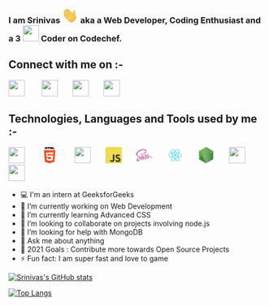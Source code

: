 ### I am Srinivas <img height="32" width="32" src="https://raw.githubusercontent.com/AsishRaju/AsishRaju/master/gifs/hi.gif" /> aka a Web Developer, Coding Enthusiast and a 3 <img height="32" width="32" src="https://encrypted-tbn0.gstatic.com/images?q=tbn:ANd9GcSoDVi12e4dclijkE5bRdfdIb8p-Fsgu_a4Cw&usqp=CAU" /> Coder on Codechef.
## Connect with me on :-

[<img height="32" width="32" src="https://neilpatel.com/wp-content/uploads/2017/05/LinkedIn.jpg" />](https://www.linkedin.com/in/srinivas-m-298764191/) &emsp;  &ensp; [<img height="32" width="32" src="https://s3.amazonaws.com/codechef_shared/sites/all/themes/abessive/logo.svg" />](https://www.codechef.com/users/codey_srinivas) &emsp;  &ensp;[<img height="32" width="32" src="https://miro.medium.com/max/312/1*vC6VtkV4Di6HnbiX_EjDvQ.png" />](https://binarysearch.com/@/Codey_Srinivas) &emsp;  &ensp;[<img height="32" width="32" src="https://upload.wikimedia.org/wikipedia/commons/4/40/HackerRank_Icon-1000px.png" />](https://www.hackerrank.com/Coder_Srinivas)<br/>

## Technologies, Languages and Tools used by me :-

<img height="32" width="32" src="https://upload.wikimedia.org/wikipedia/commons/thumb/9/9a/Visual_Studio_Code_1.35_icon.svg/1200px-Visual_Studio_Code_1.35_icon.svg.png" /> &emsp;  &ensp; <img height="32" width="32" src="https://raw.githubusercontent.com/github/explore/80688e429a7d4ef2fca1e82350fe8e3517d3494d/topics/html/html.png" /> &emsp;  &ensp; <img height="32" width="32" src="https://upload.wikimedia.org/wikipedia/commons/thumb/d/d5/CSS3_logo_and_wordmark.svg/1200px-CSS3_logo_and_wordmark.svg.png" /> &emsp;  &ensp;<img height="32" width="32" src="https://raw.githubusercontent.com/github/explore/80688e429a7d4ef2fca1e82350fe8e3517d3494d/topics/javascript/javascript.png" /> &emsp;  &ensp;<img height="32" width="32" src="https://raw.githubusercontent.com/github/explore/80688e429a7d4ef2fca1e82350fe8e3517d3494d/topics/sass/sass.png" />&emsp;  &ensp; <img height="32" width="32" src="https://raw.githubusercontent.com/github/explore/80688e429a7d4ef2fca1e82350fe8e3517d3494d/topics/react/react.png" />&emsp;  &ensp; <img height="32" width="32" src="https://raw.githubusercontent.com/github/explore/80688e429a7d4ef2fca1e82350fe8e3517d3494d/topics/nodejs/nodejs.png" /> &emsp;  &ensp;<img height="32" width="32" src="https://th.bing.com/th/id/Rd2582e9ef5586bc819fec7cc1df972bf?rik=kt8wAAzilXf3zA&riu=http%3a%2f%2fanalyticstraining.com%2fwp-content%2fuploads%2f2016%2f08%2fmongodb.jpeg&ehk=9Vkwf0UWeMNLJN5ZhOmUiTpwgmGw7ebQKSKpcl0oKqg%3d&risl=&pid=ImgRaw" /> &emsp;  &ensp;<img height="32" width="32" src="https://cdn.app.compendium.com/uploads/user/e7c690e8-6ff9-102a-ac6d-e4aebca50425/68403f67-17f5-49cb-b691-91ad3e27ebf1/File/bfa2a8d2c8d8c786c334d9ac01dfc629/1__ffpkcwd_kwqmc7oevcrbq.jpeg" />  &emsp;  &ensp; 


- 💻 I'm an intern at GeeksforGeeks
- 🔭 I’m currently working on Web Development
- 🌱 I’m currently learning Advanced CSS
- 👯 I’m looking to collaborate on projects involving node.js
- 🤔 I’m looking for help with MongoDB
- 💬 Ask me about anything
- 🥅 2021 Goals : Contribute more towards Open Source Projects
- ⚡ Fun fact: I am super fast and love to game

[![Srinivas's GitHub stats](https://github-readme-stats.vercel.app/api?username=Coder-Srinivas&theme=radical)](https://github.com/anuraghazra/github-readme-stats)

[![Top Langs](https://github-readme-stats.vercel.app/api/top-langs/?username=Coder-Srinivas&layout=compact)](https://github.com/anuraghazra/github-readme-stats)
